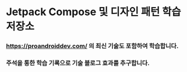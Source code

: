 # Jetpack Compose 및 디자인 패턴 학습 저장소
### https://proandroiddev.com/ 의 최신 기술도 포함하여 학습합니다.
### 주석을 통한 학습 기록으로 기술 블로그 효과를 추구합니다.
